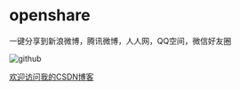openshare
=========

一键分享到新浪微博，腾讯微博，人人网，QQ空间，微信好友圈


![github](http://img.blog.csdn.net/20130930090728046 "附图一")  



[欢迎访问我的CSDN博客](http://blog.csdn.net/zz7zz7zz)<br />
